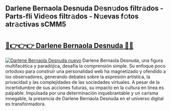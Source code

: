 ## Darlene Bernaola Desnuda D𝚎sn𝚞dos filtr𝚊dos - Parts-fIi Vid𝚎os filtr𝚊dos - N𝚞evas f𝚘tos atr𝚊ctivas sCMM5

# <h2><a href="http://mb89kh.tromn.icu/?c=Darlene+Bernaola+Desnuda">🔗👉👉👉 Darlene Bernaola Desnuda 🔗🔗</a></h2>

[![Darlene Bernaola Desnuda nuevo](https://i.imgur.com/pEAQMta.gif)](http://mb89kh.tromn.icu/?c=Darlene+Bernaola+Desnuda)
Darlene Bernaola Desnuda, una figura multifacética y paradójica, desafía la comprensión simple. Su enfoque poco ortodoxo para construir una personalidad web ha magnetizado y ofendido a los observadores, generando debates sobre la expresión artística, la privacidad y las complejidades de las sociedades virtuales. A pesar de la incertidumbre de sus acciones futuras, su impacto en la cultura en línea es palpable. Impulsada por una determinación inquebrantable y un carisma innegable, la presencia de Darlene Bernaola Desnuda en el universo digital es transformadora.
